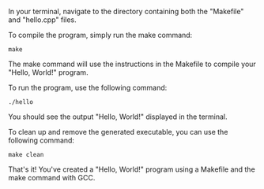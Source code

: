 In your terminal, navigate to the directory containing both the "Makefile" and "hello.cpp" files.

To compile the program, simply run the make command:

    make

The make command will use the instructions in the Makefile to compile your "Hello, World!" program.

To run the program, use the following command:

    ./hello

You should see the output "Hello, World!" displayed in the terminal.

To clean up and remove the generated executable, you can use the following command:

    make clean

That's it! You've created a "Hello, World!" program using a Makefile and the make command with GCC.
